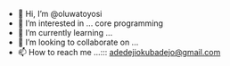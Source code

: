 - 👋 Hi, I’m @oluwatoyosi
- 👀 I’m interested in ... core programming
- 🌱 I’m currently learning ...
- 💞️ I’m looking to collaborate on ...
- 📫 How to reach me ...::: adedejiokubadejo@gmail.com

<!---
oluwatoyosi/oluwatoyosi is a ✨ special ✨ repository because its `README.md` (this file) appears on your GitHub profile.
You can click the Preview link to take a look at your changes.
--->
